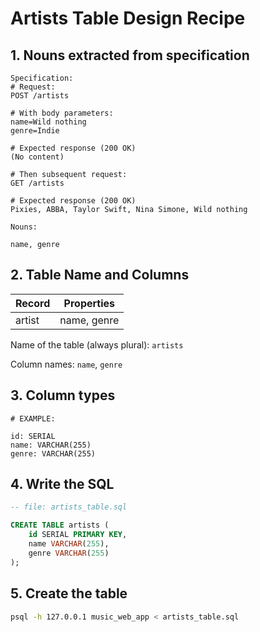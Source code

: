 # Artists Table Design Recipe

## 1. Nouns extracted from specification

```
Specification:
# Request:
POST /artists

# With body parameters:
name=Wild nothing
genre=Indie

# Expected response (200 OK)
(No content)

# Then subsequent request:
GET /artists

# Expected response (200 OK)
Pixies, ABBA, Taylor Swift, Nina Simone, Wild nothing
```

```
Nouns:

name, genre
```

## 2. Table Name and Columns

| Record                | Properties          |
| --------------------- | ------------------- |
| artist                | name, genre         |

Name of the table (always plural): `artists`

Column names: `name`, `genre`

## 3. Column types

```
# EXAMPLE:

id: SERIAL
name: VARCHAR(255)
genre: VARCHAR(255)
```

## 4. Write the SQL

```sql
-- file: artists_table.sql

CREATE TABLE artists (
    id SERIAL PRIMARY KEY,
    name VARCHAR(255),
    genre VARCHAR(255)
);
```

## 5. Create the table

```bash
psql -h 127.0.0.1 music_web_app < artists_table.sql
```

